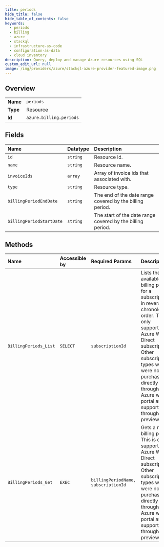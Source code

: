 ```yaml
---
title: periods
hide_title: false
hide_table_of_contents: false
keywords:
  - periods
  - billing
  - azure    
  - stackql
  - infrastructure-as-code
  - configuration-as-data
  - cloud inventory
description: Query, deploy and manage Azure resources using SQL
custom_edit_url: null
image: /img/providers/azure/stackql-azure-provider-featured-image.png
---
```

  
    

## Overview
<table><tbody>
<tr><td><b>Name</b></td><td><code>periods</code></td></tr>
<tr><td><b>Type</b></td><td>Resource</td></tr>
<tr><td><b>Id</b></td><td><code>azure.billing.periods</code></td></tr>
</tbody></table>

## Fields
| Name | Datatype | Description |
|:-----|:---------|:------------|
| `id` | `string` | Resource Id. |
| `name` | `string` | Resource name. |
| `invoiceIds` | `array` | Array of invoice ids that associated with. |
| `type` | `string` | Resource type. |
| `billingPeriodEndDate` | `string` | The end of the date range covered by the billing period. |
| `billingPeriodStartDate` | `string` | The start of the date range covered by the billing period. |
## Methods
| Name | Accessible by | Required Params | Description |
|:-----|:--------------|:----------------|:------------|
| `BillingPeriods_List` | `SELECT` | `subscriptionId` | Lists the available billing periods for a subscription in reverse chronological order. This is only supported for Azure Web-Direct subscriptions. Other subscription types which were not purchased directly through the Azure web portal are not supported through this preview API. |
| `BillingPeriods_Get` | `EXEC` | `billingPeriodName, subscriptionId` | Gets a named billing period.  This is only supported for Azure Web-Direct subscriptions. Other subscription types which were not purchased directly through the Azure web portal are not supported through this preview API. |
